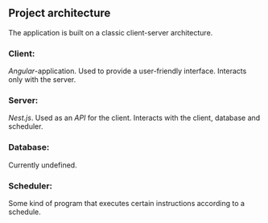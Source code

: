 ## Project architecture
The application is built on a classic client-server architecture.

### Client:
*Angular*-application. Used to provide a user-friendly
interface.
Interacts only with the server.

### Server:
*Nest.js*. Used as an *API* for the client.
Interacts with the client, database and scheduler.

### Database:
Currently undefined.

### Scheduler:
Some kind of program that executes certain instructions according to a schedule.
